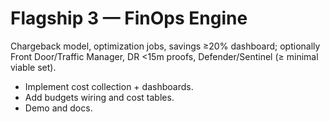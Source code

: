 # Flagship 3 — FinOps Engine

Chargeback model, optimization jobs, savings ≥20% dashboard; optionally Front Door/Traffic Manager, DR <15m proofs, Defender/Sentinel (≥ minimal viable set).

- Implement cost collection + dashboards.
- Add budgets wiring and cost tables.
- Demo and docs.
